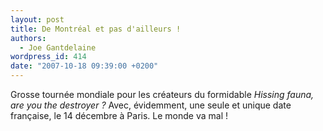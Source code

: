 ```yaml
---
layout: post
title: De Montréal et pas d'ailleurs !
authors:
  - Joe Gantdelaine
wordpress_id: 414
date: "2007-10-18 09:39:00 +0200"
---
```


Grosse tournée mondiale pour les créateurs du formidable _Hissing fauna, are you
the destroyer ?_ Avec, évidemment, une seule et unique date française, le 14
décembre à Paris. Le monde va mal !
